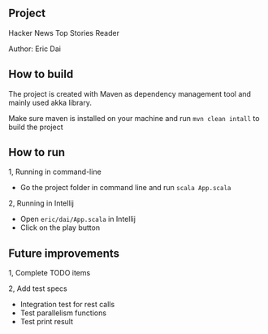 ## Project

Hacker News Top Stories Reader

Author: Eric Dai

## How to build

The project is created with Maven as dependency management tool and mainly used akka library.

Make sure maven is installed on your machine and run `mvn clean intall` to build the project

## How to run

1, Running in command-line
* Go the project folder in command line and run `scala App.scala`

2, Running in Intellij
* Open `eric/dai/App.scala` in Intellij
* Click on the play button

## Future improvements
1, Complete TODO items

2, Add test specs
* Integration test for rest calls
* Test parallelism functions
* Test print result